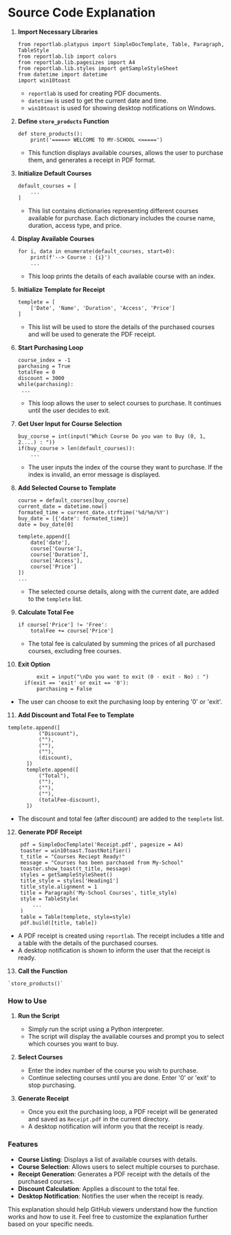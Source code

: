# Source Code Explanation

1.  **Import Necessary Libraries**
    

    
    ```
    from reportlab.platypus import SimpleDocTemplate, Table, Paragraph, TableStyle
    from reportlab.lib import colors
    from reportlab.lib.pagesizes import A4
    from reportlab.lib.styles import getSampleStyleSheet
    from datetime import datetime
    import win10toast
    ``` 
    
    -   `reportlab` is used for creating PDF documents.
    -   `datetime` is used to get the current date and time.
    -   `win10toast` is used for showing desktop notifications on Windows.
2.  **Define `store_products` Function**

    
    ```
    def store_products():
        print('=====> WELCOME TO MY-SCHOOL <=====')
	``` 
    
    -   This function displays available courses, allows the user to purchase them, and generates a receipt in PDF format.
3.  **Initialize Default Courses**
    

    
    ```
    default_courses = [
        ...
    ]
    ``` 
    
    -   This list contains dictionaries representing different courses available for purchase. Each dictionary includes the course name, duration, access type, and price.
4.  **Display Available Courses**
    

    
    ```
    for i, data in enumerate(default_courses, start=0):
        print(f'--> Course : {i}')
        ...
      ``` 
    
    -   This loop prints the details of each available course with an index.
5.  **Initialize Template for Receipt**
    
  
    
    ```
    templete = [
        ['Date', 'Name', 'Duration', 'Access', 'Price']
    ]
    ``` 
    
    -   This list will be used to store the details of the purchased courses and will be used to generate the PDF receipt.
6.  **Start Purchasing Loop**
    
 
    
	   ```
    course_index = -1
    parchasing = True
    totalFee = 0
    discount = 3000
    while(parchasing):
        ...
      ``` 
    
    -   This loop allows the user to select courses to purchase. It continues until the user decides to exit.
7.  **Get User Input for Course Selection**
    

    
    ```
    buy_course = int(input("Which Course Do you wan to Buy (0, 1, 2....) : "))
    if(buy_course > len(default_courses)):
        ...
       ``` 
    
    -   The user inputs the index of the course they want to purchase. If the index is invalid, an error message is displayed.
8.  **Add Selected Course to Template**
    

    
    ```
    course = default_courses[buy_course]
    current_date = datetime.now()
    formated_time = current_date.strftime('%d/%m/%Y')
    buy_date = [{'date': formated_time}]
    date = buy_date[0]
                
    templete.append([
        date['date'],
        course['Course'],
        course['Duration'],
        course['Access'],
        course['Price']
    ])
    ...
    ``` 
    
    -   The selected course details, along with the current date, are added to the `templete` list.
9.  **Calculate Total Fee**
    
    ```
    if course['Price'] != 'Free':
        totalFee += course['Price']
	  ``` 
    
    -   The total fee is calculated by summing the prices of all purchased courses, excluding free courses.
    
10.  **Exit Option**

	  ```
			exit = input("\nDo you want to exit (0 - exit - No) : ")
	    if(exit == 'exit' or exit == '0'):
	        parchasing = False
	  ```

-   The user can choose to exit the purchasing loop by entering '0' or 'exit'.
  
11.  **Add Discount and Total Fee to Template**

  ```
  templete.append([
  	        ("Discount"),
  	        (""),
  	        (""),
  	        (""),
  	        (discount),
  	    ])
  	    templete.append([
  	        ("Total"),
  	        (""),
  	        (""),
  	        (""),
  	        (totalFee-discount),
  	    ])
  ```
  
  -   The discount and total fee (after discount) are added to the `templete` list.
    
12.  **Generate PDF Receipt**

```
    pdf = SimpleDocTemplate('Receipt.pdf', pagesize = A4)
    toaster = win10toast.ToastNotifier()
    t_title = "Courses Reciept Ready!"
    message = "Courses has been parchased from My-School"
    toaster.show_toast(t_title, message)
    styles = getSampleStyleSheet()
    title_style = styles['Heading1']
    title_style.alignment = 1
    title = Paragraph('My-School Courses', title_style)
    style = TableStyle(
        ...
    )
    table = Table(templete, style=style)
    pdf.build([title, table])
``` 
    
  -   A PDF receipt is created using `reportlab`. The receipt includes a title and a table with the details of the purchased courses.
  -   A desktop notification is shown to inform the user that the receipt is ready.
    
13.  **Call the Function**
    

    
    `store_products()` 
    

### How to Use

1.  **Run the Script**
    
    -   Simply run the script using a Python interpreter.
    -   The script will display the available courses and prompt you to select which courses you want to buy.
2.  **Select Courses**
    
    -   Enter the index number of the course you wish to purchase.
    -   Continue selecting courses until you are done. Enter '0' or 'exit' to stop purchasing.
3.  **Generate Receipt**
    
    -   Once you exit the purchasing loop, a PDF receipt will be generated and saved as `Receipt.pdf` in the current directory.
    -   A desktop notification will inform you that the receipt is ready.

### Features

-   **Course Listing**: Displays a list of available courses with details.
-   **Course Selection**: Allows users to select multiple courses to purchase.
-   **Receipt Generation**: Generates a PDF receipt with the details of the purchased courses.
-   **Discount Calculation**: Applies a discount to the total fee.
-   **Desktop Notification**: Notifies the user when the receipt is ready.

This explanation should help GitHub viewers understand how the function works and how to use it. Feel free to customize the explanation further based on your specific needs.
